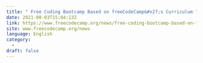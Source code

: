```yaml
---
title: " Free Coding Bootcamp Based on freeCodeCamp&#x27;s Curriculum "
date: 2021-08-03T15:04:13Z
link: https://www.freecodecamp.org/news/free-coding-bootcamp-based-on-freecodecamp/?utm_medium=RSS&utm_source=news.12bit.vn
site: www.freecodecamp.org/news
language: English
category:
  -   
draft: false
---
```

